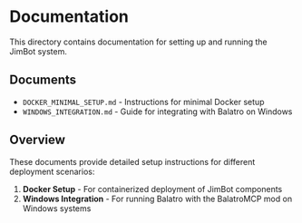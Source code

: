 # Documentation

This directory contains documentation for setting up and running the JimBot system.

## Documents

- `DOCKER_MINIMAL_SETUP.md` - Instructions for minimal Docker setup
- `WINDOWS_INTEGRATION.md` - Guide for integrating with Balatro on Windows

## Overview

These documents provide detailed setup instructions for different deployment scenarios:

1. **Docker Setup** - For containerized deployment of JimBot components
2. **Windows Integration** - For running Balatro with the BalatroMCP mod on Windows systems
